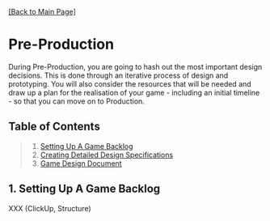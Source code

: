 [[Back to Main Page]](README.md/#production-guide-for-solo-game-development)

# Pre-Production

During Pre-Production, you are going to hash out the most important design decisions. This is done through an iterative process of design and prototyping. You will also consider the resources that will be needed and draw up a plan for the realisation of your game - including an initial timeline - so that you can move on to Production.

<a name="toc"></a>
## Table of Contents

> 1. [Setting Up A Game Backlog](#game-backlog)
> 2. [Creating Detailed Design Specifications](#design-specifications)
> 2. [Game Design Document]()

<a name="game-backlog"></a>
## 1. Setting Up A Game Backlog

XXX (ClickUp, Structure)